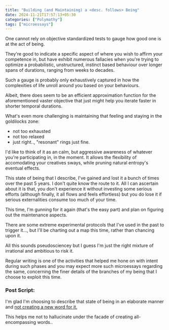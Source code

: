 ```yaml
---
title: "Building (and Maintaining) a <desc. follows> Being"
date: 2024-11-21T17:57:13+05:30
categories: ["Polymathy"]
tags: ["microessays"]
---
```


One cannot rely on objective standardized tests to gauge how good one is at the act of being.  

They're good to indicate a specific aspect of where you wish to affirm your competence in, but have exhibit numerous fallacies when you're trying to optimize a probabilistic, unstructured, instinct based behaviour over longer spans of durations, ranging from weeks to decades.  

Such a gauge is probably only exhaustively captured in how the complexities of life unroll around you based on your behaviours.  

Albeit, there does seem to be an efficient approximation function for the aforementioned vaster objective that just might help you iterate faster in shorter temporal durations.  

What's even more challenging is maintaining that feeling and staying in the goldilocks zone:  
 - not too exhausted  
 - not too relaxed  
 - just right.., "resonant" rings just fine.  
 
I'd like to think of it as an calm, but aggressive awareness of whatever you're participating in, in the moment. It allows the flexibility of accomodating your creatives sways, while pruning natural entropy's eventual effects.  

This state of being that I describe, I've gained and lost it a bunch of times over the past 5 years. I don't quite know the route to it. All I can ascertain about it is that, you don't experience it without investing some serious efforts (although finally, it all flows and feels effortless) but you do lose it if serious externalities consume too much of your time.  

This time, I'm gunning for it again (that's the easy part) and plan on figuring out the maintenance aspects.  

There are some extreme experimental protocols that I've used in the past to trigger it..., but I'll be charting out a map this time, rather than chancing upon it.  

All this sounds pseudosciencey but I guess I'm just the right mixture of irrational and ambitious to risk it.  

Regular writing is one of the activities that helped me hone on with intent during such phases and you may expect more such microessays regarding the same, concerning the finer details of the branches of my being that I choose to exploit this time.  

### Post Script:

I'm glad I'm choosing to describe that state of being in an elaborate manner and [not creating a new word for it.](https://github.com/rajp152k/19-22_archive/blob/master/_pages/dictionary.md)  

This helps me not to hallucinate under the facade of creating all-encompassing words..
